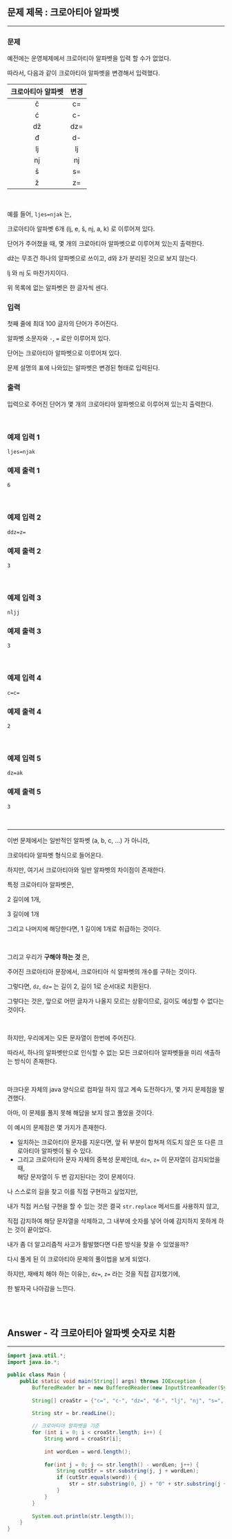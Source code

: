 ## 문제 제목 : 크로아티아 알파벳 

---

### 문제

예전에는 운영체제에서 크로아티아 알파벳을 입력 할 수가 없었다.

따라서, 다음과 같이 크로아티아 알파벳을 변경해서 입력했다.

|  크로아티아 알파벳  |  변경   |
|:-----------:|:-----:|
|      č      |  c=   |
|      ć      |  c-   |
|     dž      |  dz=  |
|      đ      |  d-   |
|     lj      |  lj   |
|     nj      |  nj   |
|      š      |  s=   |
|      ž      |  z=   |

<br/>

예를 들어, `ljes=njak` 는,

크로아티아 알파벳 6개 (lj, e, š, nj, a, k) 로 이루어져 있다.

단어가 주어졌을 때, 몇 개의 크로아티아 알파벳으로 이루어져 있는지 출력한다.

dž는 무조건 하나의 알파벳으로 쓰이고, d와 ž가 분리된 것으로 보지 않는다.

lj 와 nj 도 마찬가지이다.

위 목록에 없는 알파벳은 한 글자씩 센다.

### 입력

첫째 줄에 최대 100 글자의 단어가 주어진다.

알파벳 소문자와 `-`, `=` 로만 이루어져 있다.

단어는 크로아티아 알파벳으로 이루어져 있다.

문제 설명의 표에 나와있는 알파벳은 변경된 형태로 입력된다.

### 출력

입력으로 주어진 단어가 몇 개의 크로아티아 알파벳으로 이루어져 있는지 출력한다.

<br/>

### 예제 입력 1

```text
ljes=njak
```

### 예제 출력 1

```text
6
```

<br/>

### 예제 입력 2

```text
ddz=z=
```

### 예제 출력 2

```text
3
```

<br/>

### 예제 입력 3

```text
nljj
```

### 예제 출력 3

```text
3
```

<br/>

### 예제 입력 4

```text
c=c=
```

### 예제 출력 4

```text
2
```

<br/>

### 예제 입력 5

```text
dz=ak
```

### 예제 출력 5

```text
3
```

<br/>

---

이번 문제에서는 일반적인 알파벳 (a, b, c, ...) 가 아니라,

크로아티아 알파벳 형식으로 들어온다.

하지만, 여기서 크로아티아와 일반 알파벳의 차이점이 존재한다.

특정 크로아티아 알파벳은, 

2 길이에 1개, 

3 길이에 1개

그리고 나머지에 해당한다면, 1 길이에 1개로 취급하는 것이다.

<br/>

그리고 우리가 **구해야 하는 것** 은,

주어진 크로아티아 문장에서, 크로아티아 식 알파벳의 개수를 구하는 것이다.

그렇다면, `dz`, `dz=` 는 길이 2, 길이 1로 순서대로 치환된다.

그렇다는 것은, 앞으로 어떤 글자가 나올지 모르는 상황이므로, 길이도 예상할 수 없다는 것이다.

<br/>

하지만, 우리에게는 모든 문자열이 한번에 주어진다.

따라서, 하나의 알파벳만으로 인식할 수 없는 모든 크로아티아 알파벳들을 미리 색출하는 방식이 존재한다.

<br/>

마크다운 자체의 java 양식으로 컴파일 하지 않고 계속 도전하다가, 몇 가지 문제점을 발견했다.

아마, 이 문제를 풀지 못해 해답을 보지 않고 풀었을 것이다.

이 예시의 문제점은 몇 가지가 존재한다.

* 일치하는 크로아티아 문자를 지운다면, 앞 뒤 부분이 합쳐져 의도치 않은 또 다른 크로아티아 알파벳이 될 수 있다.
* 그리고 크로아티아 문자 자체의 중복성 문제인데, `dz=`, `z=` 이 문자열이 감지되었을 때, <br/> 해당 문자열이 두 번 감지된다는 것이 문제이다.

나 스스로의 길을 찾고 이를 직접 구현하고 싶었지만,

내가 직접 커스텀 구현을 할 수 있는 것은 결국 `str.replace` 메서드를 사용하지 않고,

직접 감지하여 해당 문자열을 삭제하고, 그 내부에 숫자를 넣어 아예 감지하지 못하게 하는 것이 끝이었다.

내가 좀 더 알고리즘적 사고가 활발했다면 다른 방식을 찾을 수 있었을까?

다시 풀게 된 이 크로아티아 문제의 풀이법을 보게 되었다. 

하지만, 재배치 해야 하는 이유는, `dz=`, `z=` 라는 것을 직접 감지했기에,

한 발자국 나아감을 느낀다.

<br/>

<br/>

## Answer - 각 크로아티아 알파벳 숫자로 치환 

---

```java
import java.util.*;
import java.io.*;

public class Main {
    public static void main(String[] args) throws IOException {
        BufferedReader br = new BufferedReader(new InputStreamReader(System.in));
        
        String[] croaStr = {"c=", "c-", "dz=", "d-", "lj", "nj", "s=", "z="};
        
        String str = br.readLine();

        // 크로아티아 알파벳을 기준
        for (int i = 0; i < croaStr.length; i++) {
            String word = croaStr[i];
            
            int wordLen = word.length();
            
            for(int j = 0; j <= str.length() - wordLen; j++) {
                String cutStr = str.substring(j, j + wordLen);
                if (cutStr.equals(word)) {
                    str = str.substring(0, j) + "0" + str.substring(j + wordLen);
                }
            }
        }
        
        System.out.println(str.length());
    }
}
```











